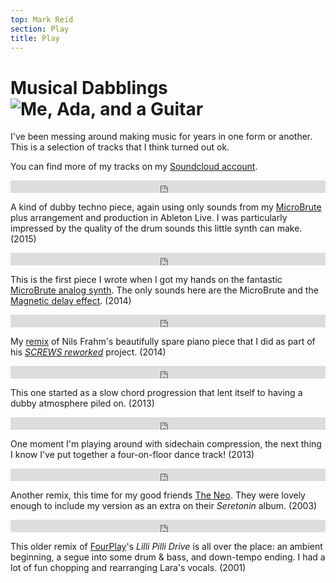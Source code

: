 ```yaml
---
top: Mark Reid
section: Play
title: Play
---
```


# Musical Dabblings  ![Me, Ada, and a Guitar](/pics/me_guitar.jpg)


I've been messing around making music for years in one form or another. This is a selection of tracks that I think turned out ok.

You can find more of my tracks on my [Soundcloud account](https://soundcloud.com/mdreid-1).

<!-- Drained -->

<iframe width="100%" height="20" scrolling="no" frameborder="no" src="https://w.soundcloud.com/player/?url=https%3A//api.soundcloud.com/tracks/185046931&amp;color=0066cc&amp;inverse=false&amp;auto_play=false&amp;show_user=true"></iframe>

A kind of dubby techno piece, again using only sounds from my [MicroBrute](http://www.arturia.com/products/hardware-synths/microbrute) plus arrangement and production in Ableton Live. I was particularly impressed by the quality of the drum sounds this little synth can make. (2015)


<!-- Watching -->

<iframe width="100%" height="20" scrolling="no" frameborder="no" src="https://w.soundcloud.com/player/?url=https%3A//api.soundcloud.com/tracks/180849267&amp;color=0066cc&amp;inverse=false&amp;auto_play=false&amp;show_user=true"></iframe>

This is the first piece I wrote when I got my hands on the fantastic [MicroBrute analog synth](http://www.arturia.com/products/hardware-synths/microbrute). The only sounds here are the MicroBrute and the [Magnetic delay effect](https://www.ableton.com/en/blog/dub-machines-analog-delay-max-for-live/). (2014)

<!-- You (Amity Mix) -->

<iframe width="100%" height="20" scrolling="no" frameborder="no" src="https://w.soundcloud.com/player/?url=https%3A//api.soundcloud.com/tracks/163803179&amp;color=0066cc&amp;inverse=false&amp;auto_play=false&amp;show_user=true"></iframe>

My [remix](http://reworked.nilsfrahm.com/rework/YOU/you-mark-reid) of Nils Frahm's beautifully spare piano piece that I did as part of his _[SCREWS reworked](http://reworked.nilsfrahm.com)_ project. (2014)


<!-- Piano Dub -->

<iframe width="100%" height="20" scrolling="no" frameborder="no" src="https://w.soundcloud.com/player/?url=https%3A//api.soundcloud.com/tracks/122427080&amp;color=0066cc&amp;inverse=false&amp;auto_play=false&amp;show_user=true"></iframe>

This one started as a slow chord progression that lent itself to having a dubby atmosphere piled on. (2013)


<!-- Is it dangerous? -->

<iframe width="100%" height="20" scrolling="no" frameborder="no" src="https://w.soundcloud.com/player/?url=https%3A//api.soundcloud.com/tracks/127795795&amp;color=0066cc&amp;inverse=false&amp;auto_play=false&amp;show_user=true"></iframe>

One moment I'm playing around with sidechain compression, the next thing I know I've put together a four-on-floor dance track! (2013)


<!-- Angular Touches -->

<iframe width="100%" height="20" scrolling="no" frameborder="no" src="https://w.soundcloud.com/player/?url=https%3A//api.soundcloud.com/tracks/131972750&amp;color=0066cc&amp;inverse=false&amp;auto_play=false&amp;show_user=true"></iframe>

Another remix, this time for my good friends [The Neo](http://theneo.com/funk/). They were lovely enough to include my version as an extra on their _Seretonin_ album. (2003)


<!-- Lilli Pilli Drive -->

<iframe width="100%" height="20" scrolling="no" frameborder="no" src="https://w.soundcloud.com/player/?url=https%3A//api.soundcloud.com/tracks/131973405&amp;color=0066cc&amp;inverse=false&amp;auto_play=false&amp;show_user=true"></iframe>

This older remix of [FourPlay](http://www.fourplay.com.au)'s _Lilli Pilli Drive_ is all over the place: an ambient beginning, a segue into some drum &amp; bass, and down-tempo ending. I had a lot of fun chopping and rearranging Lara's vocals. (2001)